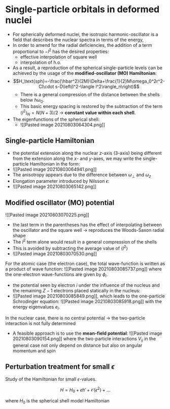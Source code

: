 # Single-particle orbitals in deformed nuclei

- For spherically deformed nuclei, the isotropic harmonic-oscillator is a field that describes the nuclear spectra in terms of the energy,
- In order to amend for the radial deficiencies, the addition of a term proportional to $-l^2$ has the desired properties:
	- effective interpolation of square well
	- interpolation of h.o.
- As a result, a reproduction of the spherical single-particle levels can be achieved by the usage of the **modified-oscillator (MO) Hamiltonian**:
- $$H_\text{sph}=-\frac{\hbar^2}{2M}\Delta+\frac{1}{2}M\omega_0^2r^2-Cl\cdot s-D\left(l^2-\langle l^2\rangle_n\right)$$
	- There is a general compression of the distance between the shells below $h\omega_0$. 
	- This basic energy spacing is restored by the subtraction of the term $\langle l^2\rangle_N=N(N+3)/2$ -> **constant value within each shell**.
- The eigenfunctions of the spherical shell:
	- ![[Pasted image 20210803064304.png]]

## Single-particle Hamiltonian

- the potential extension along the nuclear $z$-axis (3-axis) being different from the extension along the $x$- and $y$-axes, we may write the single-particle Hamiltonian in the form:
- ![[Pasted image 20210803064941.png]]
- The anisotropy appears due to the difference between $\omega_\perp$ and $\omega_z$
- Elongation parameter introduced by Nilsson $\epsilon$:
- ![[Pasted image 20210803065142.png]]




## Modified oscillator (MO) potential

![[Pasted image 20210803070225.png]]

- the last term in the parentheses has the effect of interpolating between the oscillator and the square well -> reproduces the Woods-Saxon radial shape
- The $l^2$ term alone would result in a general compression of the shells
- This is avoided by subtracting the average value of $\langle l^2 \rangle$
- ![[Pasted image 20210803070530.png]]

For the atomic case (the electron case), the total wave-function is written as a product of wave function: ![[Pasted image 20210803085737.png]]
where the one-electron wave-functions are given by $\phi_i$.

- the potential seen by electron $i$ under the influence of the nucleus and the remaining $Z-1$ electrons placed statically in the nucleus:
- ![[Pasted image 20210803085849.png]], which leads to the one-particle Schrodinger equation: ![[Pasted image 20210803085918.png]] with the energy eigenvalues $e_i$.

In the nuclear case, there is no central potential -> the two-particle interaction is not fully determined

- A feasible approach is to use the **mean-field potential**: ![[Pasted image 20210803090154.png]] where the two-particle interactions $V_{ij}$ in the general case not only depend on distance but also on angular momentum and spin

## Perturbation treatment for small $\epsilon$

Study of the Hamiltonian for small $\epsilon$-values.

$$H=H_0+\epsilon h'+\mathcal{O}(\epsilon^2)+\dots$$

where $H_0$ is the spherical shell model Hamiltonian